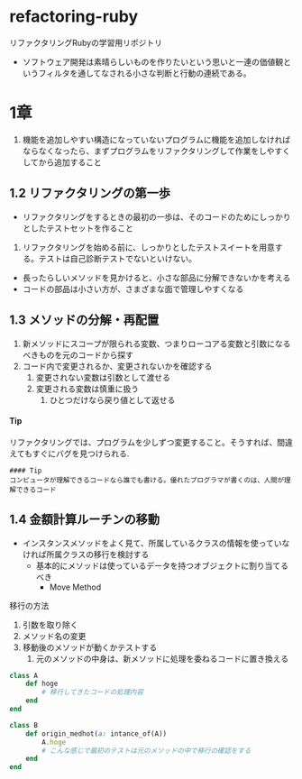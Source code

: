 # refactoring-ruby
リファクタリングRubyの学習用リポジトリ

- ソフトウェア開発は素晴らしいものを作りたいという思いと一連の価値観というフィルタを通してなされる小さな判断と行動の連続である。

# 1章
1. 機能を追加しやすい構造になっていないプログラムに機能を追加しなければならなくなったら、まずプログラムをリファクタリングして作業をしやすくしてから追加すること
## 1.2 リファクタリングの第一歩
- リファクタリングをするときの最初の一歩は、そのコードのためにしっかりとしたテストセットを作ること

1. リファクタリングを始める前に、しっかりとしたテストスイートを用意する。テストは自己診断テストでないといけない。

- 長ったらしいメソッドを見かけると、小さな部品に分解できないかを考える
- コードの部品は小さい方が、さまざまな面で管理しやすくなる

## 1.3 メソッドの分解・再配置
1. 新メソッドにスコープが限られる変数、つまりローコアる変数と引数になるべきものを元のコードから探す
2. コード内で変更されるか、変更されないかを確認する
   1. 変更されない変数は引数として渡せる
   2. 変更される変数は慎重に扱う
      1. ひとつだけなら戻り値として返せる

#### Tip
リファクタリングでは、プログラムを少しずつ変更すること。そうすれば、間違えてもすぐにバグを見つけられる.
```
#### Tip
コンピュータが理解できるコードなら誰でも書ける。優れたプログラマが書くのは、人間が理解できるコード
```

## 1.4 金額計算ルーチンの移動
- インスタンスメソッドをよく見て、所属しているクラスの情報を使っていなければ所属クラスの移行を検討する
  - 基本的にメソッドは使っているデータを持つオブジェクトに割り当てるべき
    - Move Method

移行の方法
1. 引数を取り除く
2. メソッド名の変更
3. 移動後のメソッドが動くかテストする
   1. 元のメソッドの中身は、新メソッドに処理を委ねるコードに置き換える
```ruby
class A
	def hoge
		# 移行してきたコードの処理内容
	end
end

class B
	def origin_medhot(a: intance_of(A))
		A.hoge
		# こんな感じで最初のテストは元のメソッドの中で移行の確認をする
	end
end
```